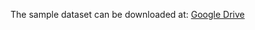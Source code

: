 The sample dataset can be downloaded at: [Google Drive](https://drive.google.com/drive/folders/179mKd8Qbb9hg3A7NaiWOHVJUccqKfiDm?usp=drive_link)
